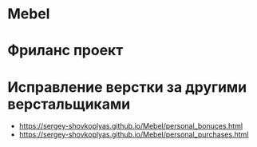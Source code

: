 # Mebel

# Фриланс проект
# Исправление верстки за другими верстальщиками

- https://sergey-shovkoplyas.github.io/Mebel/personal_bonuces.html
- https://sergey-shovkoplyas.github.io/Mebel/personal_purchases.html
